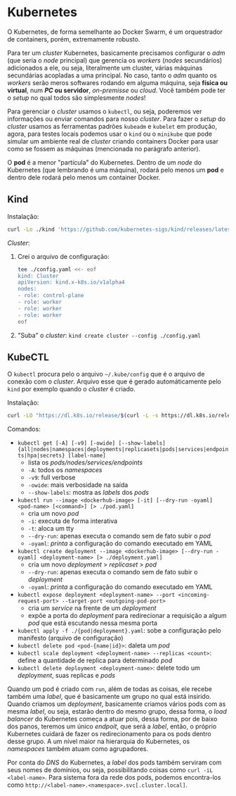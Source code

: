 # Kubernetes

O Kubernetes, de forma semelhante ao Docker Swarm, é um orquestrador de containers, porém, extremamente robusto.

Para ter um _cluster_ Kubernetes, basicamente precisamos configurar o _adm_ (que seria o _node_ principal) que gerencia os _workers_ (_nodes_ secundários) adicionados a ele, ou seja, literalmente um cluster, várias máquinas secundárias acopladas a uma principal. No caso, tanto o _adm_ quanto os _workers_ serão meros softwares rodando em alguma máquina, seja **física ou virtual**, num **_PC_ ou servidor**, _on-premisse_ ou _cloud_. Você também pode ter o _setup_ no qual todos são simplesmente _nodes_!

Para gerenciar o _cluster_ usamos o `kubectl`, ou seja, poderemos ver informações ou enviar comandos para nosso _cluster_. Para fazer o _setup_ do _cluster_ usamos as ferramentas padrões `kubeadm` e `kubelet` em produção, agora, para testes locais podemos usar o `kind` ou o `minikube` que pode simular um ambiente real de _cluster_ criando containers Docker para usar como se fossem as máquinas (mencionada no parágrafo anterior).

O **pod** é a menor "partícula" do Kubernetes. Dentro de um _node_ do Kubernetes (que lembrando é uma máquina), rodará pelo menos um **pod** e dentro dele rodará pelo menos um container Docker.

## Kind

Instalação:
```sh
curl -Lo ./kind 'https://github.com/kubernetes-sigs/kind/releases/latest/download/kind-linux-amd64' && chmod +x ./kind && sudo mv -v ./kind /usr/local/bin/
```

_Cluster_:
1. Crei o arquivo de configuração:
    ```sh
    tee ./config.yaml <<- eof
    kind: Cluster
    apiVersion: kind.x-k8s.io/v1alpha4
    nodes:
    - role: control-plane
    - role: worker
    - role: worker
    - role: worker
    eof
    ```
1. "Suba" o _cluster_:
    `kind create cluster --config ./config.yaml`

## KubeCTL

O `kubectl` procura pelo o arquivo `~/.kube/config` que é o arquivo de conexão com o _cluster_. Arquivo esse que é gerado automáticamente pelo `kind` por exemplo quando o _cluster_ é criado.

Instalação:
```sh
curl -LO "https://dl.k8s.io/release/$(curl -L -s https://dl.k8s.io/release/stable.txt)/bin/linux/amd64/kubectl" && chmod +x ./kubectl && sudo mv -v ./kubectl /usr/local/bin/
```

Comandos:
- `kubectl get [-A] [-v9] [-owide] [--show-labels] {all|nodes|namespaces|deployments|replicasets|pods|services|endpoints|hpa|secrets} [label-name]`
    - lista os _pods/nodes/services/endpoints_
    - `-A`: todos os _namespaces_
    - `-v9`: full verbose
    - `-owide`: mais verbosidade na saída
    - `--show-labels`: mostra as _labels_ dos _pods_
- `kubectl run --image <dockerhub-image> [-it] [--dry-run -oyaml] <pod-name> [<command>] [> ./pod.yaml]`
    - cria um novo _pod_
    - `-i`: executa de forma interativa
    - `-t`: aloca um tty
    - `--dry-run`: apenas executa o comando sem de fato subir o _pod_
    - `-oyaml`: _printa_ a configuração do comando executado em YAML
- `kubectl create deployment --image <dockerhub-image> [--dry-run -oyaml] <deployment-name> [> ./deployment.yaml]`
    - cria um novo _deployment_ > _replicaset_ > _pod_
    - `--dry-run`: apenas executa o comando sem de fato subir o _deployment_
    - `-oyaml`: _printa_ a configuração do comando executado em YAML
- `kubectl expose deployment <deployment-name> --port <incoming-request-port> --target-port <outgoing-pod-port>`
    - cria um _service_ na frente de um _deployment_
    - expõe a porta do _deployment_ para redirecionar a requisição a algum _pod_ que está escutando nessa mesma porta
- `kubectl apply -f ./{pod|deployment}.yaml`: sobe a configuração pelo manifesto (arquivo de configuração)
- `kubectl delete pod <pod-{name|id}>`: daleta um _pod_
- `kubectl scale deployment <deployment-name> --replicas <count>`: define a quantidade de replica para determinado _pod_
- `kubectl delete deployment <deployment-name>`: delete todo um _deployment_, suas replicas e _pods_

Quando um pod é criado com `run`, além de todas as coisas, ele recebe também uma _label_, que é basicamente um grupo no qual está insirido. Quando criamos um _deployment_, basicamente criamos vários pods com as mesma _label_, ou seja, estarão dentro do mesmo grupo, dessa forma, o _load balancer_ do Kubernetes começa a atuar pois, dessa forma, por de baixo dos panos, teremos um único _endpoit_, que será a _label_, então, o próprio Kubernetes cuidará de fazer os redirecionamento para os pods dentro desse grupo. A um nível maior na hierarquia do Kubernetes, os _namespaces_ também atuam como agrupadores.

Por conta do _DNS_ do Kubernetes, a _label_ dos pods também serviram com seus nomes de domínios, ou seja, possibilitando coisas como `curl -iL <label-name>`. Para sistema fora da rede dos pods, podemos encontra-los como `http://<label-name>.<namespace>.svc[.cluster.local]`.
